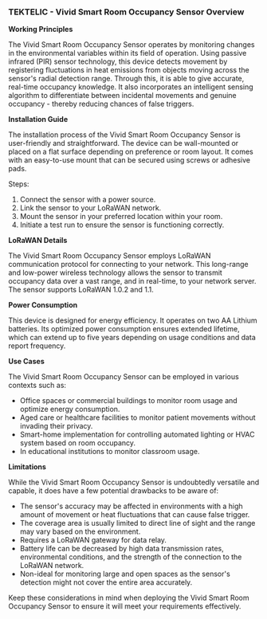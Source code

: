 ### TEKTELIC - Vivid Smart Room Occupancy Sensor Overview

**Working Principles**

The Vivid Smart Room Occupancy Sensor operates by monitoring changes in the environmental variables within its field of operation. Using passive infrared (PIR) sensor technology, this device detects movement by registering fluctuations in heat emissions from objects moving across the sensor's radial detection range. Through this, it is able to give accurate, real-time occupancy knowledge. It also incorporates an intelligent sensing algorithm to differentiate between incidental movements and genuine occupancy - thereby reducing chances of false triggers.

**Installation Guide**

The installation process of the Vivid Smart Room Occupancy Sensor is user-friendly and straightforward. The device can be wall-mounted or placed on a flat surface depending on preference or room layout. It comes with an easy-to-use mount that can be secured using screws or adhesive pads.

Steps:
1. Connect the sensor with a power source.
2. Link the sensor to your LoRaWAN network.
3. Mount the sensor in your preferred location within your room.
4. Initiate a test run to ensure the sensor is functioning correctly.

**LoRaWAN Details**

The Vivid Smart Room Occupancy Sensor employs LoRaWAN communication protocol for connecting to your network. This long-range and low-power wireless technology allows the sensor to transmit occupancy data over a vast range, and in real-time, to your network server. The sensor supports LoRaWAN 1.0.2 and 1.1.

**Power Consumption**

This device is designed for energy efficiency. It operates on two AA Lithium batteries. Its optimized power consumption ensures extended lifetime, which can extend up to five years depending on usage conditions and data report frequency.

**Use Cases**

The Vivid Smart Room Occupancy Sensor can be employed in various contexts such as:

- Office spaces or commercial buildings to monitor room usage and optimize energy consumption.
- Aged care or healthcare facilities to monitor patient movements without invading their privacy.
- Smart-home implementation for controlling automated lighting or HVAC system based on room occupancy.
- In educational institutions to monitor classroom usage.

**Limitations**

While the Vivid Smart Room Occupancy Sensor is undoubtedly versatile and capable, it does have a few potential drawbacks to be aware of:

- The sensor's accuracy may be affected in environments with a high amount of movement or heat fluctuations that can cause false trigger.
- The coverage area is usually limited to direct line of sight and the range may vary based on the environment.
- Requires a LoRaWAN gateway for data relay.
- Battery life can be decreased by high data transmission rates, environmental conditions, and the strength of the connection to the LoRaWAN network.
- Non-ideal for monitoring large and open spaces as the sensor's detection might not cover the entire area accurately.
  
Keep these considerations in mind when deploying the Vivid Smart Room Occupancy Sensor to ensure it will meet your requirements effectively.